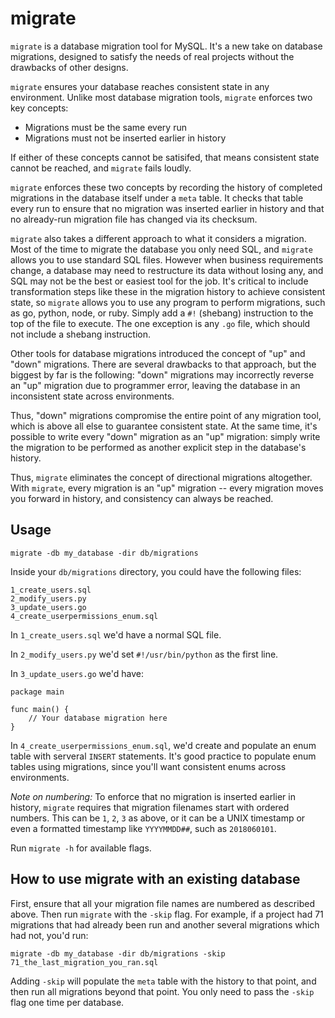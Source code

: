 # migrate

`migrate` is a database migration tool for MySQL. It's a new take on database
migrations, designed to satisfy the needs of real projects without the
drawbacks of other designs.

`migrate` ensures your database reaches consistent state in any environment.
Unlike most database migration tools, `migrate` enforces two key concepts:

* Migrations must be the same every run
* Migrations must not be inserted earlier in history

If either of these concepts cannot be satisifed, that means consistent state
cannot be reached, and `migrate` fails loudly.

`migrate` enforces these two concepts by recording the history of completed
migrations in the database itself under a `meta` table. It checks that table
every run to ensure that no migration was inserted earlier in history and that
no already-run migration file has changed via its checksum.

`migrate` also takes a different approach to what it considers a migration. Most
of the time to migrate the database you only need SQL, and `migrate` allows you
to use standard SQL files. However when business requirements change, a
database may need to restructure its data without losing any, and SQL may not
be the best or easiest tool for the job. It's critical to include
transformation steps like these in the migration history to achieve consistent
state, so `migrate` allows you to use any program to perform migrations, such as
go, python, node, or ruby. Simply add a `#!` (shebang) instruction to the top
of the file to execute. The one exception is any `.go` file, which should not
include a shebang instruction.

Other tools for database migrations introduced the concept of "up" and "down"
migrations. There are several drawbacks to that approach, but the biggest by
far is the following: "down" migrations may incorrectly reverse an "up"
migration due to programmer error, leaving the database in an inconsistent
state across environments.

Thus, "down" migrations compromise the entire point of any migration tool,
which is above all else to guarantee consistent state. At the same time, it's
possible to write every "down" migration as an "up" migration: simply write the
migration to be performed as another explicit step in the database's history.

Thus, `migrate` eliminates the concept of directional migrations altogether. With
`migrate`, every migration is an "up" migration -- every migration moves you
forward in history, and consistency can always be reached.

## Usage

```
migrate -db my_database -dir db/migrations
```

Inside your `db/migrations` directory, you could have the following files:

```
1_create_users.sql
2_modify_users.py
3_update_users.go
4_create_userpermissions_enum.sql
```

In `1_create_users.sql` we'd have a normal SQL file.

In `2_modify_users.py` we'd set `#!/usr/bin/python` as the first line.

In `3_update_users.go` we'd have:

```
package main

func main() {
	// Your database migration here
}
```

In `4_create_userpermissions_enum.sql`, we'd create and populate an enum table
with serveral `INSERT` statements. It's good practice to populate enum tables
using migrations, since you'll want consistent enums across environments.

*Note on numbering:* To enforce that no migration is inserted earlier in
history, `migrate` requires that migration filenames start with ordered
numbers. This can be `1`, `2`, `3` as above, or it can be a UNIX timestamp or
even a formatted timestamp like `YYYYMMDD##`, such as `2018060101`.

Run `migrate -h` for available flags.

## How to use migrate with an existing database

First, ensure that all your migration file names are numbered as described
above. Then run `migrate` with the `-skip` flag. For example, if a project had
71 migrations that had already been run and another several migrations which
had not, you'd run:

```
migrate -db my_database -dir db/migrations -skip 71_the_last_migration_you_ran.sql
```

Adding `-skip` will populate the `meta` table with the history to that point,
and then run all migrations beyond that point. You only need to pass the
`-skip` flag one time per database.
